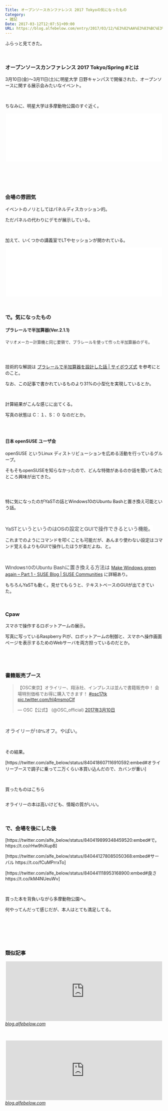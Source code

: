 ```yaml
---
Title: オープンソースカンファレンス 2017 Tokyoの気になったもの
Category:
- 雑記
Date: 2017-03-12T12:07:51+09:00
URL: https://blog.alfebelow.com/entry/2017/03/12/%E3%82%AA%E3%83%BC%E3%83%97%E3%83%B3%E3%82%BD%E3%83%BC%E3%82%B9%E3%82%AB%E3%83%B3%E3%83%95%E3%82%A1%E3%83%AC%E3%83%B3%E3%82%B9_2017_Tokyo%E3%81%AE%E6%B0%97%E3%81%AB%E3%81%AA%E3%81%A3%E3%81%9F%E3%82%82
---
```


<p>ふらっと見てきた。</p>
<p> </p>

### オープンソースカンファレンス 2017 Tokyo/Spring #とは

<p>3月10日(金)～3月11日(土)に明星大学 日野キャンパスで開催された、オープンソースに関する展示会みたいなイベント。</p>
<p> </p>
<p>ちなみに、明星大学は多摩動物公園のすぐ近く。</p>
<p><iframe class="embed-card embed-webcard" style="display: block; width: 100%; height: 155px; max-width: 500px; margin: auto;" title="オープンソースカンファレンス2017 Tokyo/Spring - オープンソースの文化祭！" src="//hatenablog-parts.com/embed?url=https%3A%2F%2Fwww.ospn.jp%2Fosc2017-spring%2F" frameborder="0" scrolling="no"></iframe></p>
<p> </p>
<p><img class="magnifiable" src="https://lh3.googleusercontent.com/-rlq8oqfjwms/WMP342gFH0I/AAAAAAAAYsM/yLdK1rLQkb8e7CkuC-qiRZbnWh4ZNdklgCE0/s1024/DSC00849.JPG" alt="" /></p>
<p> </p>

### 会場の雰囲気

<p>イベントのノリとしてはパネルディスカッション的。</p>
<p>ただパネルの代わりにデモが展示している。</p>
<p> </p>
<p>加えて、いくつかの講義室でLTやセッションが開かれている。</p>
<p><iframe class="embed-card embed-webcard" style="display: block; width: 100%; height: 155px; max-width: 500px; margin: auto;" title="#osc17tk hashtag on Twitter" src="//hatenablog-parts.com/embed?url=https%3A%2F%2Ftwitter.com%2Fhashtag%2Fosc17tk" frameborder="0" scrolling="no"></iframe></p>
<p> </p>

### で。気になったもの

<h4>プラレールで半加算器(Ver.2.1.1)</h4>
<p><span style="color: #333333; font-family: Arial, Helvetica, sans-serif; font-size: 12.74px; font-style: normal; font-variant-ligatures: normal; font-variant-caps: normal; font-weight: normal; letter-spacing: normal; orphans: 2; text-align: left; text-indent: 0px; text-transform: none; white-space: normal; widows: 2; word-spacing: 0px; -webkit-text-stroke-width: 0px; background-color: #ffffff; display: inline !important; float: none;">マリオメーカー計算機と同じ要領で、プラレールを使って作った半加算器のデモ。</span></p>
<p><img class="magnifiable" src="https://lh3.googleusercontent.com/-SidgFwfDp4Q/WMP4dB6aqqI/AAAAAAAAYsg/jcupEKjFxg8orI4xNCGq5r6BWFjjPPAegCE0/s1024/DSC00851.JPG" alt="" /></p>
<p> </p>
<p>技術的な解説は <a href="https://cybozushiki.cybozu.co.jp/articles/m001205.html">プラレールで半加算器を設計した話 | サイボウズ式</a> を参考にとのこと。</p>
<p>なお、この記事で書かれているものより31%の小型化を実現しているとか。</p>
<p> </p>
<p>計算結果がこんな感じに出てくる。</p>
<p>写真の状態は C：１、S：０ なのだとか。</p>
<p><img class="magnifiable" src="https://lh3.googleusercontent.com/-1BFfq3mkgUA/WMP4byUE38I/AAAAAAAAYsg/vwtu92RziM4HcB59h5KmKqseHENG5e_tQCE0/s1024/DSC00852.JPG" alt="" /></p>
<p> </p>
<h4>日本 openSUSE ユーザ会</h4>
<p>openSUSE というLinux ディストリビューションを広める活動を行っているグループ。</p>
<p>そもそもopenSUSEを知らなかったので、どんな特徴があるのか話を聞いてみたところ興味が出てきた。</p>
<p><img class="magnifiable" src="https://lh3.googleusercontent.com/-49jv7lzK8Vw/WMS2Wrmq6eI/AAAAAAAAYyw/E1OghElsQL0N05GyyOfAICQU0M2OM0powCE0/s1024/DSC00901.JPG" alt="" /></p>
<p> </p>
<p>特に気になったのがYaSTの話とWindows10のUbuntu Bashと置き換え可能という話。</p>
<p> </p>
<p><span style="color: #3d3f44; font-family: 'Helvetica Neue', Helvetica, Arial, 'ヒラギノ角ゴ Pro W3', 'Hiragino Kaku Gothic Pro', メイリオ, Meiryo, 'ＭＳ Ｐゴシック', 'MS PGothic', sans-serif; font-size: 16px; font-style: normal; font-variant-ligatures: normal; font-variant-caps: normal; font-weight: normal; letter-spacing: normal; orphans: 2; text-align: start; text-indent: 0px; text-transform: none; white-space: normal; widows: 2; word-spacing: 0px; -webkit-text-stroke-width: 0px; background-color: #ffffff; display: inline !important; float: none;">YaSTというというのはOSの設定とGUIで操作できるという機能。</span></p>
<p>これまでのようにコマンドを叩くことも可能だが、あんまり使わない設定はコマンド覚えるよりもGUIで操作したほうが楽だよね、と。</p>
<p> </p>
<p><span style="color: #3d3f44; font-family: 'Helvetica Neue', Helvetica, Arial, 'ヒラギノ角ゴ Pro W3', 'Hiragino Kaku Gothic Pro', メイリオ, Meiryo, 'ＭＳ Ｐゴシック', 'MS PGothic', sans-serif; font-size: 16px; font-style: normal; font-variant-ligatures: normal; font-variant-caps: normal; font-weight: normal; letter-spacing: normal; orphans: 2; text-align: start; text-indent: 0px; text-transform: none; white-space: normal; widows: 2; word-spacing: 0px; -webkit-text-stroke-width: 0px; background-color: #ffffff; display: inline !important; float: none;">Windows10のUbuntu Bashに置き換える方法は </span><a href="https://www.suse.com/communities/blog/make-windows-green-part-1/">Make Windows green again – Part 1 - SUSE Blog | SUSE Communities</a> に詳細あり。</p>
<p>もちろんYaSTも動く。見せてもらうと、テキストベースのGUIが出てきていた。</p>
<p> </p>

### Cpaw

<p>スマホで操作するロボットアームの展示。</p>
<p>写真に写っているRaspberry Piが、ロボットアームの制御と、スマホへ操作画面ぺージを表示するためのWebサーバを両方担っているのだとか。</p>
<p><img class="magnifiable" src="https://lh3.googleusercontent.com/-rbO_3L51XpA/WMP4ZCy0RnI/AAAAAAAAYsg/nU3e2YmPpNo0-qU2ZAaDbM3ie-pYyUxBgCE0/s1024/DSC00856.JPG" alt="" /></p>
<p><img class="magnifiable" src="https://lh3.googleusercontent.com/-mqv_HVTcrHw/WMP4YdK0YpI/AAAAAAAAYsg/nmaTUjunZFMdk6MYTqcW5SuZmXW2hCnvwCE0/s1024/DSC00857.JPG" alt="" /></p>
<p> </p>

### 書籍販売ブース

<blockquote class="twitter-tweet" data-lang="ja">
<p dir="ltr" lang="ja">【OSC東京】オライリー、翔泳社、インプレスは並んで書籍販売中！ 会場特別価格でお得に購入できます！ <a href="https://twitter.com/hashtag/osc17tk?src=hash">#osc17tk</a> <a href="https://t.co/hl4msmoClf">pic.twitter.com/hl4msmoClf</a></p>
— OSC【公式】 (@OSC_official) <a href="https://twitter.com/OSC_official/status/840116583087321088">2017年3月10日</a></blockquote>
<p>
<script src="//platform.twitter.com/widgets.js" async="" charset="utf-8"></script>
</p>
<p> </p>
<p><span style="color: #3d3f44; font-family: 'Helvetica Neue', Helvetica, Arial, 'ヒラギノ角ゴ Pro W3', 'Hiragino Kaku Gothic Pro', メイリオ, Meiryo, 'ＭＳ Ｐゴシック', 'MS PGothic', sans-serif; font-size: 16px; font-style: normal; font-variant-ligatures: normal; font-variant-caps: normal; font-weight: normal; letter-spacing: normal; orphans: 2; text-align: start; text-indent: 0px; text-transform: none; white-space: normal; widows: 2; word-spacing: 0px; -webkit-text-stroke-width: 0px; background-color: #ffffff; display: inline !important; float: none;">オライリーが18%オフ。やばい。</span></p>
<p> </p>
<p>その結果。</p>
<p>[https://twitter.com/alfe_below/status/840418607116910592:embed#オライリーブースで調子に乗って二万くらい本買い込んだので、カバンが重い]</p>
<p> </p>
<p>買ったものはこちら</p>
<p><img class="magnifiable" src="https://lh3.googleusercontent.com/-7cv9RnNxwIA/WMSvOkhMVuI/AAAAAAAAYyc/k08Xs5G2eaER7FJdcyZmc39nXBEYh_jiACE0/s1024/DSC00900.JPG" alt="" /></p>
<p>オライリーの本は高いけども、情報の質がいい。</p>
<p> </p>

### で、会場を後にした後

<p>[https://twitter.com/alfe_below/status/840419899348459520:embed#で。 https://t.co/rHw9hiXupB]</p>
<p>[https://twitter.com/alfe_below/status/840441278085050368:embed#サーバル https://t.co/fCuMPrrxTo]</p>
<p>[https://twitter.com/alfe_below/status/840441118953168900:embed#良さ https://t.co/IkM4NUeuWv]</p>
<p> </p>
<p>買った本を背負いながら多摩動物公園へ。</p>
<p>何やってんだって感じだが、本人はとても満足してる。</p>
<p> </p>
<p> </p>
<p> </p>

### 類似記事

<p><iframe class="embed-card embed-blogcard" style="display: block; width: 100%; height: 190px; max-width: 500px; margin: auto;" title="Maker Faire Tokyo 2016レポ - FUN YOU BLOG" src="http://blog.alfebelow.com/embed/2016/08/07/Maker_Faire_Tokyo_2016" frameborder="0" scrolling="no"></iframe><cite class="hatena-citation"><a href="http://blog.alfebelow.com/entry/2016/08/07/Maker_Faire_Tokyo_2016">blog.alfebelow.com</a> </cite></p>
<p> </p>
<p><iframe class="embed-card embed-blogcard" style="display: block; width: 100%; height: 190px; max-width: 500px; margin: auto;" title="世界を変えた書物展＠大阪 - FUN YOU BLOG" src="http://blog.alfebelow.com/embed/2015/11/15/%E4%B8%96%E7%95%8C%E3%82%92%E5%A4%89%E3%81%88%E3%81%9F%E6%9B%B8%E7%89%A9%E5%B1%95%EF%BC%A0%E5%A4%A7%E9%98%AA" frameborder="0" scrolling="no"></iframe><cite class="hatena-citation"><a href="http://blog.alfebelow.com/entry/2015/11/15/%E4%B8%96%E7%95%8C%E3%82%92%E5%A4%89%E3%81%88%E3%81%9F%E6%9B%B8%E7%89%A9%E5%B1%95%EF%BC%A0%E5%A4%A7%E9%98%AA">blog.alfebelow.com</a></cite></p>
<p> </p>
<p> </p>
